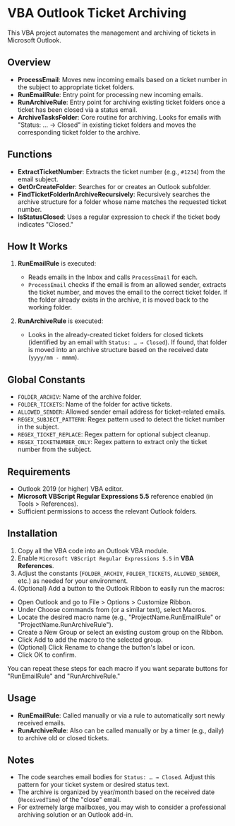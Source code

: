 # VBA Outlook Ticket Archiving

This VBA project automates the management and archiving of tickets in Microsoft Outlook.

## Overview
- **ProcessEmail**: Moves new incoming emails based on a ticket number in the subject to appropriate ticket folders.
- **RunEmailRule**: Entry point for processing new incoming emails.
- **RunArchiveRule**: Entry point for archiving existing ticket folders once a ticket has been closed via a status email.
- **ArchiveTasksFolder**: Core routine for archiving. Looks for emails with "Status: … → Closed" in existing ticket folders and moves the corresponding ticket folder to the archive.

## Functions
- **ExtractTicketNumber**: Extracts the ticket number (e.g., `#1234`) from the email subject.
- **GetOrCreateFolder**: Searches for or creates an Outlook subfolder.
- **FindTicketFolderInArchiveRecursively**: Recursively searches the archive structure for a folder whose name matches the requested ticket number.
- **IsStatusClosed**: Uses a regular expression to check if the ticket body indicates "Closed."

## How It Works
1. **RunEmailRule** is executed:
   - Reads emails in the Inbox and calls `ProcessEmail` for each.
   - `ProcessEmail` checks if the email is from an allowed sender, extracts the ticket number, and moves the email to the correct ticket folder. If the folder already exists in the archive, it is moved back to the working folder.

2. **RunArchiveRule** is executed:
   - Looks in the already-created ticket folders for closed tickets (identified by an email with `Status: … → Closed`). If found, that folder is moved into an archive structure based on the received date (`yyyy/mm - mmmm`).

## Global Constants
- `FOLDER_ARCHIV`: Name of the archive folder.
- `FOLDER_TICKETS`: Name of the folder for active tickets.
- `ALLOWED_SENDER`: Allowed sender email address for ticket-related emails.
- `REGEX_SUBJECT_PATTERN`: Regex pattern used to detect the ticket number in the subject.
- `REGEX_TICKET_REPLACE`: Regex pattern for optional subject cleanup.
- `REGEX_TICKETNUMBER_ONLY`: Regex pattern to extract only the ticket number from the subject.

## Requirements
- Outlook 2019 (or higher) VBA editor.
- **Microsoft VBScript Regular Expressions 5.5** reference enabled (in Tools > References).
- Sufficient permissions to access the relevant Outlook folders.

## Installation
1. Copy all the VBA code into an Outlook VBA module.
2. Enable `Microsoft VBScript Regular Expressions 5.5` in **VBA References**.
3. Adjust the constants (`FOLDER_ARCHIV`, `FOLDER_TICKETS`, `ALLOWED_SENDER`, etc.) as needed for your environment.
4. (Optional) Add a button to the Outlook Ribbon to easily run the macros:
- Open Outlook and go to File > Options > Customize Ribbon.
- Under Choose commands from (or a similar text), select Macros.
- Locate the desired macro name (e.g., "ProjectName.RunEmailRule" or "ProjectName.RunArchiveRule").
- Create a New Group or select an existing custom group on the Ribbon.
- Click Add to add the macro to the selected group.
- (Optional) Click Rename to change the button's label or icon.
- Click OK to confirm.

You can repeat these steps for each macro if you want separate buttons for "RunEmailRule" and "RunArchiveRule."

## Usage
- **RunEmailRule**: Called manually or via a rule to automatically sort newly received emails.
- **RunArchiveRule**: Also can be called manually or by a timer (e.g., daily) to archive old or closed tickets.

## Notes
- The code searches email bodies for `Status: … → Closed`. Adjust this pattern for your ticket system or desired status text.
- The archive is organized by year/month based on the received date (`ReceivedTime`) of the "close" email.
- For extremely large mailboxes, you may wish to consider a professional archiving solution or an Outlook add-in.

